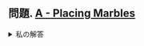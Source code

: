 ## 問題. [A - Placing Marbles](https://atcoder.jp/contests/abc081/tasks/abc081_a)

<details><summary>私の解答</summary><div>
  
```C++

#include <bits/stdc++.h>
using namespace std;

int main() {
  int s, s1, s2, s3, x;
  cin >> s;
  
  // s1の値
  if (s >= 100) {
    s1 = 1;
  } else {
    s1 = 0;
  }
  
  // s2の値
  if (s1 == 1) {
    if (s - 100 >= 10) {
      s2 = 1;
    } else {
      s2 = 0;
    }
  }
  if (s1 == 0) {
    if (s >= 10) {
      s2 = 1;
    } else {
      s2 = 0;
    }
  }

  // s3の値
  if (s % 2 == 1) {
    s3 = 1;
  } else {
    s3 = 0;
  }
  
  x = s1 + s2 + s3;
  cout << x << endl;
}

```

</div></details>
